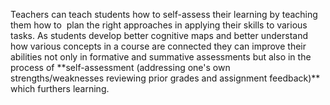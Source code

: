 <p><span style=font-weight: 400;>Teachers can teach students how to self-assess their learning by teaching them how to  plan the right approaches in applying their skills to various tasks. As students develop better cognitive maps and better understand how various concepts in a course are connected they can improve their abilities not only in formative and summative assessments but also in the process of </span>**self-assessment (addressing one's own strengths/weaknesses reviewing prior grades and assignment feedback)**<span style=font-weight: 400;> which furthers learning.</span></p>